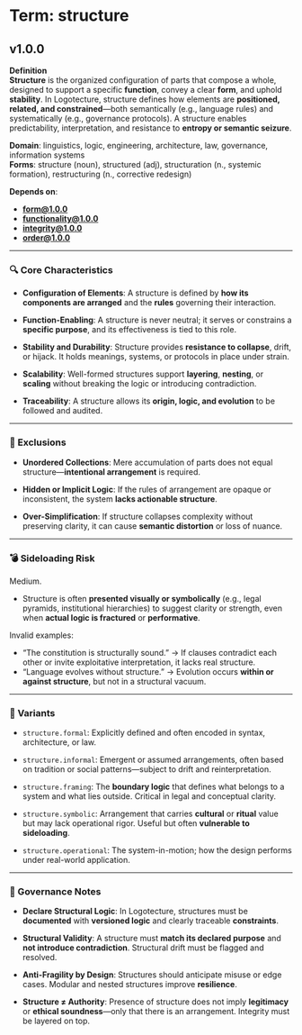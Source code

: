 # Term: structure

## v1.0.0

**Definition**  
**Structure** is the organized configuration of parts that compose a whole, designed to support a specific **function**, convey a clear **form**, and uphold **stability**. In Logotecture, structure defines how elements are **positioned, related, and constrained**—both semantically (e.g., language rules) and systematically (e.g., governance protocols). A structure enables predictability, interpretation, and resistance to **entropy or semantic seizure**.

**Domain**: linguistics, logic, engineering, architecture, law, governance, information systems  
**Forms**: structure (noun), structured (adj), structuration (n., systemic formation), restructuring (n., corrective redesign)

**Depends on**:  
- **form@1.0.0**  
- **functionality@1.0.0**  
- **integrity@1.0.0**  
- **order@1.0.0**

---

### 🔍 Core Characteristics

- **Configuration of Elements**: A structure is defined by **how its components are arranged** and the **rules** governing their interaction.

- **Function-Enabling**: A structure is never neutral; it serves or constrains a **specific purpose**, and its effectiveness is tied to this role.

- **Stability and Durability**: Structure provides **resistance to collapse**, drift, or hijack. It holds meanings, systems, or protocols in place under strain.

- **Scalability**: Well-formed structures support **layering**, **nesting**, or **scaling** without breaking the logic or introducing contradiction.

- **Traceability**: A structure allows its **origin, logic, and evolution** to be followed and audited.

---

### 🚧 Exclusions

- **Unordered Collections**: Mere accumulation of parts does not equal structure—**intentional arrangement** is required.

- **Hidden or Implicit Logic**: If the rules of arrangement are opaque or inconsistent, the system **lacks actionable structure**.

- **Over-Simplification**: If structure collapses complexity without preserving clarity, it can cause **semantic distortion** or loss of nuance.

---

### 💣 Sideloading Risk

Medium.  
- Structure is often **presented visually or symbolically** (e.g., legal pyramids, institutional hierarchies) to suggest clarity or strength, even when **actual logic is fractured** or **performative**.

Invalid examples:
- “The constitution is structurally sound.” → If clauses contradict each other or invite exploitative interpretation, it lacks real structure.
- “Language evolves without structure.” → Evolution occurs **within or against structure**, but not in a structural vacuum.

---

### 🔁 Variants

- `structure.formal`: Explicitly defined and often encoded in syntax, architecture, or law.

- `structure.informal`: Emergent or assumed arrangements, often based on tradition or social patterns—subject to drift and reinterpretation.

- `structure.framing`: The **boundary logic** that defines what belongs to a system and what lies outside. Critical in legal and conceptual clarity.

- `structure.symbolic`: Arrangement that carries **cultural** or **ritual** value but may lack operational rigor. Useful but often **vulnerable to sideloading**.

- `structure.operational`: The system-in-motion; how the design performs under real-world application.

---

### 🔐 Governance Notes

- **Declare Structural Logic**: In Logotecture, structures must be **documented** with **versioned logic** and clearly traceable **constraints**.

- **Structural Validity**: A structure must **match its declared purpose** and **not introduce contradiction**. Structural drift must be flagged and resolved.

- **Anti-Fragility by Design**: Structures should anticipate misuse or edge cases. Modular and nested structures improve **resilience**.

- **Structure ≠ Authority**: Presence of structure does not imply **legitimacy** or **ethical soundness**—only that there is an arrangement. Integrity must be layered on top.
